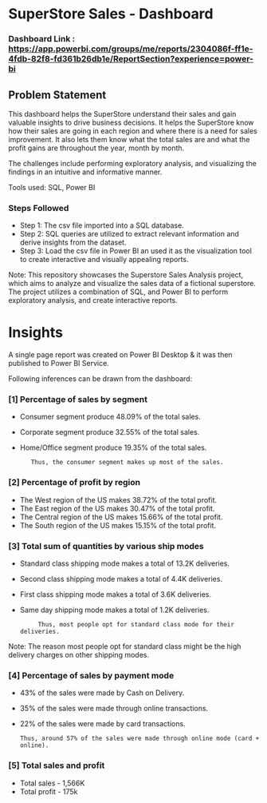 
# SuperStore Sales - Dashboard

### Dashboard Link : https://app.powerbi.com/groups/me/reports/2304086f-ff1e-4fdb-82f8-fd361b26db1e/ReportSection?experience=power-bi

## Problem Statement

This dashboard helps the SuperStore understand their sales and gain valuable insights to drive business decisions. It helps the SuperStore know how their sales are going in each region and where there is a need for sales improvement. It also lets them know what the total sales are and what the profit gains are throughout the year, month by month.

The challenges include performing exploratory analysis, and visualizing the findings in an intuitive and informative manner.

Tools used: SQL, Power BI

### Steps Followed
- Step 1: The csv file imported into a SQL database. 
- Step 2: SQL queries are utilized to extract relevant information and derive insights from the dataset. 
- Step 3: Load the csv file in Power BI an used it as the visualization tool to create interactive and visually appealing reports. 

Note: This repository showcases the Superstore Sales Analysis project, which aims to analyze and visualize the sales data of a fictional superstore. The project utilizes a combination of SQL, and Power BI to perform exploratory analysis, and create interactive reports.

# Insights

A single page report was created on Power BI Desktop & it was then published to Power BI Service.

Following inferences can be drawn from the dashboard:

### [1] Percentage of sales by segment

  - Consumer segment produce 48.09% of the total sales.
  - Corporate segment produce 32.55% of the total sales.
  - Home/Office segment produce 19.35% of the total sales.

           Thus, the consumer segment makes up most of the sales.
           
### [2] Percentage of profit by region

 - The West region of the US makes 38.72% of the total profit.
 - The East region of the US makes 30.47% of the total profit.
 - The Central region of the US makes 15.66% of the total profit.  
 - The South region of the US makes 15.15% of the total profit.  
  
  ### [3] Total sum of quantities by various ship modes  
  
 - Standard class shipping mode makes a total of 13.2K deliveries.
 - Second class shipping mode makes a total of 4.4K deliveries.
 - First class shipping mode makes a total of 3.6K deliveries.
 - Same day shipping mode makes a total of 1.2K deliveries.

            Thus, most people opt for standard class mode for their deliveries.
Note: The reason most people opt for standard class might be the high delivery charges on other shipping modes.
 ### [4] Percentage of sales by payment mode
 - 43% of the sales were made by Cash on Delivery.
 - 35% of the sales were made through online transactions.
 - 22% of the sales were made by card transactions.
 
       
       Thus, around 57% of the sales were made through online mode (card + online).

### [5] Total sales and profit

- Total sales - 1,566K
- Total profit - 175k
